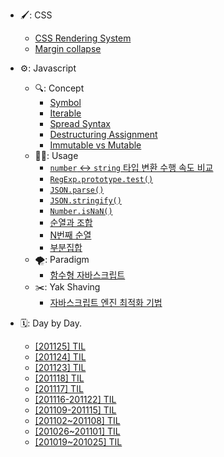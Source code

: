 - 🖌: CSS

  - [CSS Rendering System](/docs/css/css-rendering-system/css-rendering-system.md)
  - [Margin collapse](/docs/css/margin-collapse/margin-collapse.md)

- ⚙️: Javascript

  - 🔍: Concept
    - [Symbol](/docs/javascript/concept/symbol/symbol.md)
    - [Iterable](/docs/javascript/concept/iterable/iterable.md)
    - [Spread Syntax](/docs/javascript/concept/spread-syntax/spread-syntax.md)
    - [Destructuring Assignment](/docs/javascript/concept/destructuring-assignment/destructuring-assignment.md)
    - [Immutable vs Mutable](/docs/javascript/concept/immutable-vs-mutable/immutable-vs-mutable.md)
  - 👍🏻: Usage
    - [`number` ↔ `string` 타입 변환 수행 속도 비교](/docs/javascript/usage/type-conversion-comparison/type-conversion-comparison.md)
    - [`RegExp.prototype.test()`](/docs/javascript/usage/RegExp.prototype.test.md)
    - [`JSON.parse()`](/docs/javascript/usage/JSON.parse.md)
    - [`JSON.stringify()`]()
    - [`Number.isNaN()`](/docs/javascript/usage/Number.isNaN.md)
    - [순열과 조합](/docs/javascript/usage/permutations-and-combinations.md)
    - [N번째 순열](/docs/javascript/usage/nth-permutation/nth-permuation.md)
    - [부분집합](/docs/javascript/usage/subset.md)
  - 🌪: Paradigm
    - [함수형 자바스크립트](/docs/javascript/paradigm/functional-javascript.md)
  - ✂️: Yak Shaving
    - [자바스크립트 엔진 최적화 기법](/docs/javascript/concept/javascript-engine-optimization/javascript-engine-optimization.md)

- 🗓: Day by Day.
  - [[201125] TIL](/docs/day-by-day/201125-TIL.md)
  - [[201124] TIL](/docs/day-by-day/201124-TIL.md)
  - [[201123] TIL](/docs/day-by-day/201123-TIL.md)
  - [[201118] TIL](/docs/day-by-day/201118-TIL.md)
  - [[201117] TIL](/docs/day-by-day/201117-TIL.md)
  - [[201116-201122] TIL](/docs/day-by-day/201116-201122-TIL.md)
  - [[201109-201115] TIL](/docs/day-by-day/201109-201115-TIL.md)
  - [[201102~201108] TIL](/docs/day-by-day/201102-201108-TIL.md)
  - [[201026~201101] TIL](/docs/day-by-day/201026-201101-TIL.md)
  - [[201019~201025] TIL](/docs/day-by-day/201019-201025-TIL.md)
